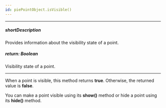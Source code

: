 ```yaml
---
id: piePointObject.isVisible()
---
```

---
##### shortDescription
Provides information about the visibility state of a point.

##### return: Boolean
Visibility state of a point.

---
When a point is visible, this method returns **true**. Otherwise, the returned value is **false**.

You can make a point visible using its **show()** method or hide a point using its **hide()** method.